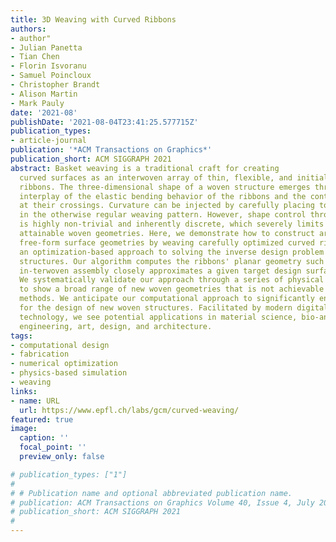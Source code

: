 ```yaml
---
title: 3D Weaving with Curved Ribbons
authors:
- author"
- Julian Panetta
- Tian Chen
- Florin Isvoranu
- Samuel Poincloux
- Christopher Brandt
- Alison Martin
- Mark Pauly
date: '2021-08'
publishDate: '2021-08-04T23:41:25.577715Z'
publication_types:
- article-journal
publication: '*ACM Transactions on Graphics*'
publication_short: ACM SIGGRAPH 2021
abstract: Basket weaving is a traditional craft for creating
  curved surfaces as an interwoven array of thin, flexible, and initially straight
  ribbons. The three-dimensional shape of a woven structure emerges through a complex
  interplay of the elastic bending behavior of the ribbons and the contact forces
  at their crossings. Curvature can be injected by carefully placing topological singu-larities
  in the otherwise regular weaving pattern. However, shape control through topology
  is highly non-trivial and inherently discrete, which severely limits the range of
  attainable woven geometries. Here, we demonstrate how to construct arbitrary smooth
  free-form surface geometries by weaving carefully optimized curved ribbons. We present
  an optimization-based approach to solving the inverse design problem for such woven
  structures. Our algorithm computes the ribbons' planar geometry such that their
  in-terwoven assembly closely approximates a given target design surface in equilibrium.
  We systematically validate our approach through a series of physical prototypes
  to show a broad range of new woven geometries that is not achievable by existing
  methods. We anticipate our computational approach to significantly enhance the capabilities
  for the design of new woven structures. Facilitated by modern digital fabrication
  technology, we see potential applications in material science, bio-and mechanical
  engineering, art, design, and architecture.
tags:
- computational design
- fabrication
- numerical optimization
- physics-based simulation
- weaving
links:
- name: URL
  url: https://www.epfl.ch/labs/gcm/curved-weaving/
featured: true
image:
  caption: ''
  focal_point: ''
  preview_only: false

# publication_types: ["1"]
# ​
# # Publication name and optional abbreviated publication name.
# publication: ACM Transactions on Graphics Volume 40, Issue 4, July 2021 (SIGGRAPH 2021)
# publication_short: ACM SIGGRAPH 2021
# ​
---
```

